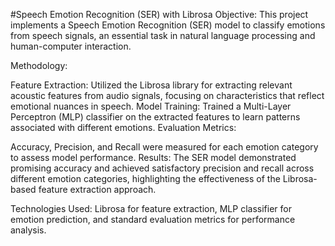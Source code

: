 #Speech Emotion Recognition (SER) with Librosa
Objective: This project implements a Speech Emotion Recognition (SER) model to classify emotions from speech signals, an essential task in natural language processing and human-computer interaction.

Methodology:

Feature Extraction: Utilized the Librosa library for extracting relevant acoustic features from audio signals, focusing on characteristics that reflect emotional nuances in speech.
Model Training: Trained a Multi-Layer Perceptron (MLP) classifier on the extracted features to learn patterns associated with different emotions.
Evaluation Metrics:

Accuracy, Precision, and Recall were measured for each emotion category to assess model performance.
Results: The SER model demonstrated promising accuracy and achieved satisfactory precision and recall across different emotion categories, highlighting the effectiveness of the Librosa-based feature extraction approach.

Technologies Used: Librosa for feature extraction, MLP classifier for emotion prediction, and standard evaluation metrics for performance analysis.

